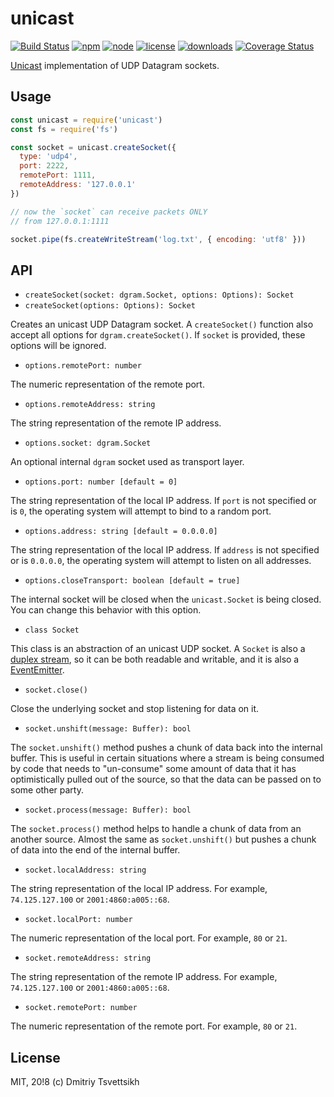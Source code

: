 # unicast

[![Build Status](https://travis-ci.org/reklatsmasters/unicast.svg?branch=master)](https://travis-ci.org/reklatsmasters/unicast)
[![npm](https://img.shields.io/npm/v/unicast.svg)](https://npmjs.org/package/unicast)
[![node](https://img.shields.io/node/v/unicast.svg)](https://npmjs.org/package/unicast)
[![license](https://img.shields.io/npm/l/unicast.svg)](https://npmjs.org/package/unicast)
[![downloads](https://img.shields.io/npm/dm/unicast.svg)](https://npmjs.org/package/unicast)
[![Coverage Status](https://coveralls.io/repos/github/reklatsmasters/unicast/badge.svg?branch=master)](https://coveralls.io/github/reklatsmasters/unicast?branch=master)

[Unicast](https://en.wikipedia.org/wiki/Unicast) implementation of UDP Datagram sockets.

## Usage

```js
const unicast = require('unicast')
const fs = require('fs')

const socket = unicast.createSocket({
  type: 'udp4',
  port: 2222,
  remotePort: 1111,
  remoteAddress: '127.0.0.1'
})

// now the `socket` can receive packets ONLY
// from 127.0.0.1:1111

socket.pipe(fs.createWriteStream('log.txt', { encoding: 'utf8' }))
```

## API

* `createSocket(socket: dgram.Socket, options: Options): Socket`
* `createSocket(options: Options): Socket`

Creates an unicast UDP Datagram socket. A `createSocket()` function also accept all options for `dgram.createSocket()`. If `socket` is provided, these options will be ignored.

* `options.remotePort: number`

The numeric representation of the remote port.

* `options.remoteAddress: string`

The string representation of the remote IP address.

* `options.socket: dgram.Socket`

An optional internal `dgram` socket used as transport layer.

* `options.port: number [default = 0]`

The string representation of the local IP address. If `port` is not specified or is `0`, the operating system will attempt to bind to a random port.

* `options.address: string [default = 0.0.0.0]`

The string representation of the local IP address. If `address` is not specified or is `0.0.0.0`, the operating system will attempt to listen on all addresses.

* `options.closeTransport: boolean [default = true]`

The internal socket will be closed when the `unicast.Socket` is being closed. You can change this behavior with this option.

* `class Socket`

This class is an abstraction of an unicast UDP socket. A `Socket` is also a [duplex stream](https://nodejs.org/api/stream.html#stream_class_stream_duplex), so it can be both readable and writable, and it is also a [EventEmitter](https://nodejs.org/api/events.html#events_class_eventemitter).

* `socket.close()`

Close the underlying socket and stop listening for data on it.

* `socket.unshift(message: Buffer): bool`

The `socket.unshift()` method pushes a chunk of data back into the internal buffer. This is useful in certain situations where a stream is being consumed by code that needs to "un-consume" some amount of data that it has optimistically pulled out of the source, so that the data can be passed on to some other party.

* `socket.process(message: Buffer): bool`

The `socket.process()` method helps to handle a chunk of data from an another source. Almost the same as `socket.unshift()` but pushes a chunk of data into the end of the internal buffer.

* `socket.localAddress: string`

The string representation of the local IP address. For example, `74.125.127.100` or `2001:4860:a005::68`.

* `socket.localPort: number`

The numeric representation of the local port. For example, `80` or `21`.

* `socket.remoteAddress: string`

The string representation of the remote IP address. For example, `74.125.127.100` or `2001:4860:a005::68`.

* `socket.remotePort: number`

The numeric representation of the remote port. For example, `80` or `21`.

## License

MIT, 20!8 (c) Dmitriy Tsvettsikh
